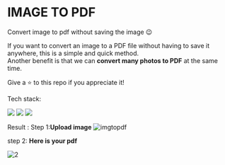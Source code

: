 # IMAGE TO PDF 
Convert image to pdf without saving the image 😉

If you want to convert an image to a PDF file without having to save it anywhere, this is a simple and quick method. <br/>
Another benefit is that we can **convert many photos to PDF** at the same time.

Give a ⭐ to this repo if you appreciate it!

Tech stack:

<img src="https://img.shields.io/badge/HTML5-E34F26?style=for-the-badge&logo=html5&logoColor=white" />
<img src="https://img.shields.io/badge/CSS3-1572B6?style=for-the-badge&logo=css3&logoColor=white" />
<img src="https://img.shields.io/badge/JavaScript-323330?style=for-the-badge&logo=javascript&logoColor=F7DF1E" />

Result :
Step 1:**Upload image**
![imgtopdf](https://user-images.githubusercontent.com/76846980/160900813-8d46ce58-36ea-46f6-be42-5857cfda70f8.png)


step 2: **Here is your pdf**

![2](https://user-images.githubusercontent.com/76846980/148787941-956d7ddb-2050-4ca9-9cef-9249b89aac6b.png)
